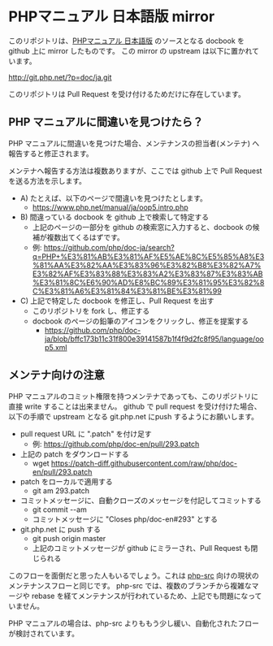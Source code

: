 # PHPマニュアル 日本語版 mirror

このリポジトリは、[PHPマニュアル 日本語版](https://www.php.net/manual/ja/) のソースとなる docbook を github 上に mirror したものです。
この mirror の upstream は以下に置かれています。

http://git.php.net/?p=doc/ja.git

このリポジトリは Pull Request を受け付けるためだけに存在しています。

## PHP マニュアルに間違いを見つけたら？

PHP マニュアルに間違いを見つけた場合、メンテナンスの担当者(メンテナ) へ報告すると修正されます。  

メンテナへ報告する方法は複数ありますが、ここでは github 上で Pull Request を送る方法を示します。

- A) たとえば、以下のページで間違いを見つけたとします。
  * https://www.php.net/manual/ja/oop5.intro.php
- B) 間違っている docbook を github 上で検索して特定する
  * 上記のページの一部分を github の検索窓に入力すると、docbook の候補が複数出てくるはずです。
  * 例: https://github.com/php/doc-ja/search?q=PHP+%E3%81%AB%E3%81%AF%E5%AE%8C%E5%85%A8%E3%81%AA%E3%82%AA%E3%83%96%E3%82%B8%E3%82%A7%E3%82%AF%E3%83%88%E3%83%A2%E3%83%87%E3%83%AB%E3%81%8C%E6%90%AD%E8%BC%89%E3%81%95%E3%82%8C%E3%81%A6%E3%81%84%E3%81%BE%E3%81%99
- C) 上記で特定した docbook を修正し、Pull Request を出す
  * このリポジトリを fork し、修正する
  * docbook のページの鉛筆のアイコンをクリックし、修正を提案する
    - https://github.com/php/doc-ja/blob/bffc173b11c31f800e39141587b1f4f9d2fc8f95/language/oop5.xml

## メンテナ向けの注意

PHP マニュアルのコミット権限を持つメンテナであっても、このリポジトリに直接 write することは出来ません。
github で pull request を受け付けた場合、以下の手順で upstream となる git.php.net にpush するようにお願いします。

- pull request URL に ".patch" を付け足す
  * 例: https://github.com/php/doc-en/pull/293.patch
- 上記の patch をダウンロードする
  * wget https://patch-diff.githubusercontent.com/raw/php/doc-en/pull/293.patch
- patch をローカルで適用する
  * git am 293.patch
- コミットメッセージに、自動クローズのメッセージを付記してコミットする
  * git commit --am
  * コミットメッセージに "Closes php/doc-en#293" とする
- git.php.net に push する
  * git push origin master
  * 上記のコミットメッセージが github にミラーされ、Pull Request も閉じられる

このフローを面倒だと思った人もいるでしょう。これは [php-src](https://github.com/php/php-src) 向けの現状のメンテナンスフローと同じです。
php-src では、複数のブランチから複雑なマージや rebase を経てメンテナンスが行われているため、上記でも問題になっていません。

PHP マニュアルの場合は、php-src よりももう少し緩い、自動化されたフローが検討されています。
